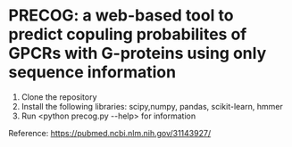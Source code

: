 # PRECOG: a web-based tool to predict copuling probabilites of GPCRs with G-proteins using only sequence information
1. Clone the repository
2. Install the following libraries: scipy,numpy, pandas, scikit-learn, hmmer
3. Run <python precog.py --help> for information

Reference: https://pubmed.ncbi.nlm.nih.gov/31143927/

